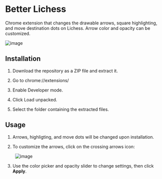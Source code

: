 # Better Lichess
Chrome extension that changes the drawable arrows, square highlighting, and move destination dots on Lichess. Arrow color and opacity can be customized.

![image](https://github.com/user-attachments/assets/72f644a9-6903-4355-b6c4-72f4132a8f57)


## Installation
1. Download the repository as a ZIP file and extract it.

2. Go to chrome://extensions/

3. Enable Developer mode.

4. Click Load unpacked.

5. Select the folder containing the extracted files.

## Usage

1. Arrows, highligting, and move dots will be changed upon installation.

2. To customize the arrows, click on the crossing arrows icon:

&nbsp;&nbsp;&nbsp;&nbsp;&nbsp;&nbsp;&nbsp; ![image](https://github.com/user-attachments/assets/51ccb77a-1c3e-4c3d-9a87-2b92d7495363)


3. Use the color picker and opacity slider to change settings, then click **Apply**.



